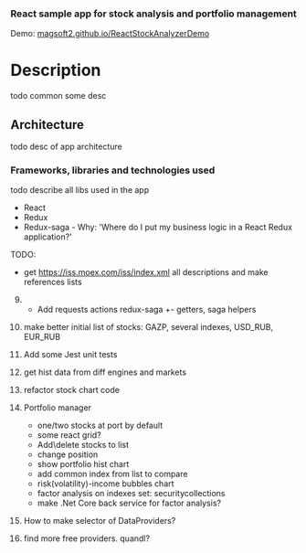 
### React sample app for stock analysis and portfolio management

Demo: [magsoft2.github.io/ReactStockAnalyzerDemo](https://magsoft2.github.io/ReactStockAnalyzerDemo)

# Description

todo common some desc

## Architecture

todo desc of app architecture

### Frameworks, libraries and technologies used

todo describe all libs used in the app

- React
- Redux
- Redux-saga - Why: 'Where do I put my business logic in a React Redux application?'


TODO:

- get https://iss.moex.com/iss/index.xml all descriptions and make references lists

9. + Add requests actions redux-saga
    +- getters, saga helpers
10. make better initial list of stocks: GAZP, several indexes, USD_RUB, EUR_RUB
11. Add some Jest unit tests
12. get hist data from diff engines and markets
13. refactor stock chart code

20. Portfolio manager
    - one/two stocks at port by default
    - some react grid?
    - Add\delete stocks to list
    - change position
    - show portfolio hist chart
    - add common index from list to compare
    - risk(volatility)-income bubbles chart
    - factor analysis on indexes set: securitycollections
    - make .Net Core back service for factor analysis?
101. How to make selector of DataProviders?
102.  find more free providers. quandl?